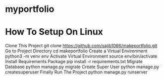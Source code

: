# myportfolio
# How To Setup On Linux
Clone This Project git clone https://github.com/sajib1066/makeportfolio.git
Go to Project Directory cd makeportfolio
Create a Virtual Environment python3 -m venv env
Activate Virtual Environment source env/bin/activate
Install Requirements Package pip install -r requirements.txt
Migrate Database python manage.py migrate
Create Super User python manage.py createsuperuser
Finally Run The Project python manage.py runserver
